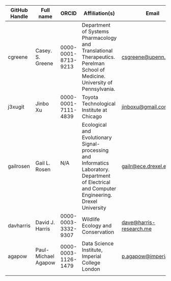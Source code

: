 | GitHub Handle | Full name        | ORCID               | Affiliation(s)                                                                                                              | Email              | Approve | Grants to Cite                              |
|---------------|------------------|---------------------|-----------------------------------------------------------------------------------------------------------------------------|--------------------|---------|---------------------------------------------|
| cgreene       | Casey. S. Greene | 0000-0001-8713-9213 | Department of Systems Pharmacology and Translational Therapeutics. Perelman School of Medicine. University of Pennsylvania. | csgreene@upenn.edu | Yes     | Gordon and Betty Moore Foundation GBMF 4552 |
| j3xugit       | Jinbo Xu         | 0000-0001-7111-4839 | Toyota Technological Institute at Chicago          |    jinboxu@gmail.com                |   yes      |  NIH R01GM089753,  NSF/BIO-1564955                                        |
| gailrosen     | Gail L. Rosen    | N/A                 | Ecological and Evolutionary Signal-processing and Informatics Laboratory.  Department of Electrical and Computer Engineering. Drexel University | gailr@ece.drexel.edu |  Yes | NSF #1245632                                            |
| davharris     | David J. Harris  | 0000-0003-3332-9307 | Wildlife Ecology and Conservation | dave@harris-research.me | Yes     | Gordon and Betty Moore Foundation GBMF 4563 |
| agapow        | Paul-Michael Agapow | 0000-0003-1126-1479 | Data Science Institute, Imperial College London                                                                           | p.agapow@imperial.ac.uk | Yes |                                           |
|               |                  |                     |                                                                                                                             |                    |         |                                             |
